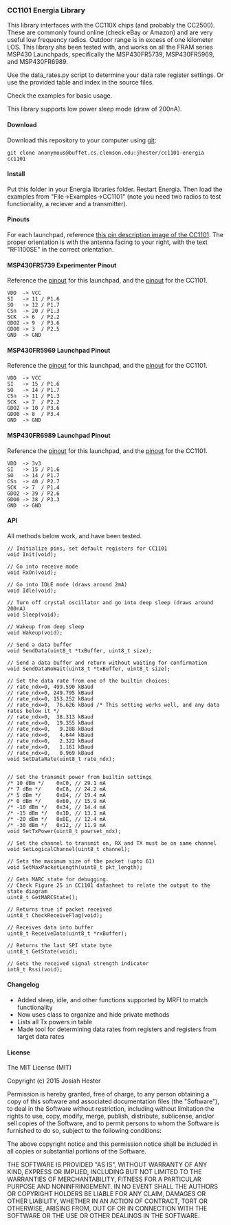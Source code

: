 ### CC1101 Energia Library

This library interfaces with the CC110X chips (and probably the CC2500). These are commonly found online (check eBay or Amazon) and are very useful low frequency radios. Outdoor range is in excess of one kilometer LOS. This library ahs been tested with, and works on all the FRAM series MSP430 Launchpads, specifically the MSP430FR5739, MSP430FR5969, and MSP430FR6989.

Use the data_rates.py script to determine your data rate register settings. 
Or use the provided table and index in the source files.

Check the examples for basic usage.

This library supports low power sleep mode (draw of 200nA). 

#### Download
Download this repository to your computer using [git](https://git-scm.com/):

```
git clone anonymous@buffet.cs.clemson.edu:jhester/cc1101-energia cc1101
```

#### Install
Put this folder in your Energia libraries folder. Restart Energia. Then load the examples from "File->Examples->CC1101" (note you need two radios to test functionality, a reciever and a transmitter).

#### Pinouts
For each launchpad, reference [this pin description image of the CC1101](http://www.kooing.com/image/cache/data/CC1101_3-500x500.jpg). The proper orientation is with the antenna facing to your right, with the text "RF1100SE" in the correct orientation. 

#### MSP430FR5739 Experimenter Pinout
Reference the [pinout](http://energia.nu/img/LaunchPadMSP430FR5739-v1.1.jpg) for this launchpad, and the [pinout](http://www.kooing.com/image/cache/data/CC1101_3-500x500.jpg) for the CC1101.

	VDD  -> VCC
	SI   -> 11 / P1.6
	SO   -> 12 / P1.7
	CSn  -> 20 / P1.3
	SCK  -> 6  / P2.2
	GDO2 -> 9  / P3.6
	GDO0 -> 3  / P2.5
	GND  -> GND

#### MSP430FR5969 Launchpad Pinout
Reference the [pinout](http://energia.nu/wordpress/wp-content/uploads/2014/10/LaunchPad-with-MSP430FR5969.jpg) for this launchpad, and the [pinout](http://www.kooing.com/image/cache/data/CC1101_3-500x500.jpg) for the CC1101.

	VDD  -> VCC
	SI   -> 15 / P1.6
	SO   -> 14 / P1.7
	CSn  -> 11 / P1.3
	SCK  -> 7  / P2.2
	GDO2 -> 10 / P3.6
	GDO0 -> 8  / P3.4
	GND  -> GND

#### MSP430FR6989 Launchpad Pinout
Reference the [pinout](http://energia.nu/img/LaunchPadMSP430FR5739-v1.1.jpg) for this launchpad, and the [pinout](http://energia.nu/wordpress/wp-content/uploads/2015/07/MSP430FR6989_pinmap.png) for the CC1101.

	VDD  -> 3v3
	SI   -> 15 / P1.6
	SO   -> 14 / P1.7
	CSn  -> 40 / P2.7
	SCK  -> 7  / P1.4
	GDO2 -> 39 / P2.6
	GDO0 -> 38 / P3.3
	GND  -> GND

#### API
All methods below work, and have been tested.

	// Initialize pins, set default registers for CC1101
	void Init(void);

	// Go into receive mode
	void RxOn(void);

	// Go into IDLE mode (draws around 2mA)
	void Idle(void);		

	// Turn off crystal oscillator and go into deep sleep (draws around 200nA)
	void Sleep(void);

	// Wakeup from deep sleep
	void Wakeup(void);

	// Send a data buffer
	void SendData(uint8_t *txBuffer, uint8_t size);

	// Send a data buffer and return without waiting for confirmation
	void SendDataNoWait(uint8_t *txBuffer, uint8_t size);		

	// Set the data rate from one of the builtin choices:
	// rate_ndx=0, 499.590 kBaud
	// rate_ndx=0, 249.795 kBaud
	// rate_ndx=0, 153.252 kBaud
	// rate_ndx=0,  76.626 kBaud /* This setting works well, and any data rates below it */
	// rate_ndx=0,  38.313 kBaud
	// rate_ndx=0,  19.355 kBaud
	// rate_ndx=0,   9.288 kBaud
	// rate_ndx=0,   4.644 kBaud
	// rate_ndx=0,   2.322 kBaud
	// rate_ndx=0,   1.161 kBaud
	// rate_ndx=0,   0.969 kBaud
	void SetDataRate(uint8_t rate_ndx);


	// Set the transmit power from builtin settings
	/* 10 dBm */	0xC0, // 29.1 mA
	/* 7 dBm */		0xC8, // 24.2 mA
	/* 5 dBm */		0x84, // 19.4 mA
	/* 0 dBm */		0x60, // 15.9 mA
	/* -10 dBm */	0x34, // 14.4 mA
	/* -15 dBm */	0x1D, // 13.1 mA
	/* -20 dBm */	0x0E, // 12.4 mA
	/* -30 dBm */	0x12, // 11.9 mA
	void SetTxPower(uint8_t powrset_ndx);

	// Set the channel to transmit on, RX and TX must be on same channel
	void SetLogicalChannel(uint8_t channel);

	// Sets the maximum size of the packet (upto 61)
	void SetMaxPacketLength(uint8_t pkt_length);

	// Gets MARC state for debugging.
	// Check Figure 25 in CC1101 datasheet to relate the output to the state diagram
	uint8_t GetMARCState();

	// Returns true if packet received
	uint8_t CheckReceiveFlag(void);

	// Receives data into buffer 
	uint8_t ReceiveData(uint8_t *rxBuffer);

	// Returns the last SPI state byte
	uint8_t GetState(void);

	// Gets the received signal strength indicator
	int8_t Rssi(void);


#### Changelog
- Added sleep, idle, and other functions supported by MRFI to match functionality
- Now uses class to organize and hide private methods
- Lists all Tx powers in table
- Made tool for determining data rates from registers and registers from target data rates


#### License
The MIT License (MIT)

Copyright (c) 2015 Josiah Hester

Permission is hereby granted, free of charge, to any person obtaining a copy
of this software and associated documentation files (the "Software"), to deal
in the Software without restriction, including without limitation the rights
to use, copy, modify, merge, publish, distribute, sublicense, and/or sell
copies of the Software, and to permit persons to whom the Software is
furnished to do so, subject to the following conditions:

The above copyright notice and this permission notice shall be included in
all copies or substantial portions of the Software.

THE SOFTWARE IS PROVIDED "AS IS", WITHOUT WARRANTY OF ANY KIND, EXPRESS OR
IMPLIED, INCLUDING BUT NOT LIMITED TO THE WARRANTIES OF MERCHANTABILITY,
FITNESS FOR A PARTICULAR PURPOSE AND NONINFRINGEMENT. IN NO EVENT SHALL THE
AUTHORS OR COPYRIGHT HOLDERS BE LIABLE FOR ANY CLAIM, DAMAGES OR OTHER
LIABILITY, WHETHER IN AN ACTION OF CONTRACT, TORT OR OTHERWISE, ARISING FROM,
OUT OF OR IN CONNECTION WITH THE SOFTWARE OR THE USE OR OTHER DEALINGS IN
THE SOFTWARE.